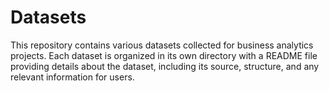 # Datasets

This repository contains various datasets collected for business analytics projects. Each dataset is organized in its own directory with a README file providing details about the dataset, including its source, structure, and any relevant information for users.
